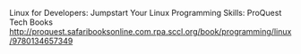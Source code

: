 Linux for Developers: Jumpstart Your Linux Programming Skills: ProQuest Tech Books
 http://proquest.safaribooksonline.com.rpa.sccl.org/book/programming/linux/9780134657349

